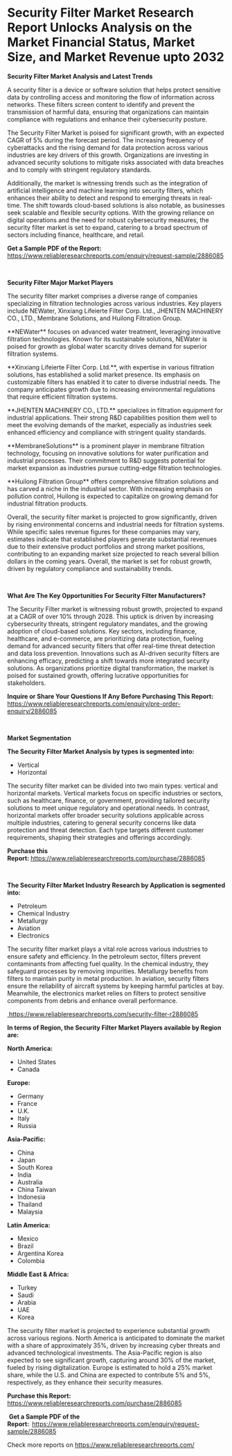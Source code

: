 <p><h1>Security Filter Market Research Report Unlocks Analysis on the Market Financial Status, Market Size, and Market Revenue upto 2032</h1></p><p><strong>Security Filter Market Analysis and Latest Trends</strong></p>
<p><p>A security filter is a device or software solution that helps protect sensitive data by controlling access and monitoring the flow of information across networks. These filters screen content to identify and prevent the transmission of harmful data, ensuring that organizations can maintain compliance with regulations and enhance their cybersecurity posture. </p><p>The Security Filter Market is poised for significant growth, with an expected CAGR of 5% during the forecast period. The increasing frequency of cyberattacks and the rising demand for data protection across various industries are key drivers of this growth. Organizations are investing in advanced security solutions to mitigate risks associated with data breaches and to comply with stringent regulatory standards. </p><p>Additionally, the market is witnessing trends such as the integration of artificial intelligence and machine learning into security filters, which enhances their ability to detect and respond to emerging threats in real-time. The shift towards cloud-based solutions is also notable, as businesses seek scalable and flexible security options. With the growing reliance on digital operations and the need for robust cybersecurity measures, the security filter market is set to expand, catering to a broad spectrum of sectors including finance, healthcare, and retail.</p></p>
<p><strong>Get a Sample PDF of the Report:&nbsp;</strong> <a href="https://www.reliableresearchreports.com/enquiry/request-sample/2886085?utm_campaign=3529&utm_medium=2&utm_source=Github&utm_content=ia&utm_term=13032025&utm_id=security-filter">https://www.reliableresearchreports.com/enquiry/request-sample/2886085</a></p>
<p>&nbsp;</p>
<p><strong>Security Filter Major Market Players</strong></p>
<p><p>The security filter market comprises a diverse range of companies specializing in filtration technologies across various industries. Key players include NEWater, Xinxiang Lifeierte Filter Corp. Ltd., JHENTEN MACHINERY CO., LTD., Membrane Solutions, and Huilong Filtration Group.</p><p>**NEWater** focuses on advanced water treatment, leveraging innovative filtration technologies. Known for its sustainable solutions, NEWater is poised for growth as global water scarcity drives demand for superior filtration systems. </p><p>**Xinxiang Lifeierte Filter Corp. Ltd.**, with expertise in various filtration solutions, has established a solid market presence. Its emphasis on customizable filters has enabled it to cater to diverse industrial needs. The company anticipates growth due to increasing environmental regulations that require efficient filtration systems.</p><p>**JHENTEN MACHINERY CO., LTD.** specializes in filtration equipment for industrial applications. Their strong R&D capabilities position them well to meet the evolving demands of the market, especially as industries seek enhanced efficiency and compliance with stringent quality standards.</p><p>**MembraneSolutions** is a prominent player in membrane filtration technology, focusing on innovative solutions for water purification and industrial processes. Their commitment to R&D suggests potential for market expansion as industries pursue cutting-edge filtration technologies.</p><p>**Huilong Filtration Group** offers comprehensive filtration solutions and has carved a niche in the industrial sector. With increasing emphasis on pollution control, Huilong is expected to capitalize on growing demand for industrial filtration products.</p><p>Overall, the security filter market is projected to grow significantly, driven by rising environmental concerns and industrial needs for filtration systems. While specific sales revenue figures for these companies may vary, estimates indicate that established players generate substantial revenues due to their extensive product portfolios and strong market positions, contributing to an expanding market size projected to reach several billion dollars in the coming years. Overall, the market is set for robust growth, driven by regulatory compliance and sustainability trends.</p></p>
<p>&nbsp;</p>
<p><strong>What Are The Key Opportunities For Security Filter Manufacturers?</strong></p>
<p><p>The Security Filter market is witnessing robust growth, projected to expand at a CAGR of over 10% through 2028. This uptick is driven by increasing cybersecurity threats, stringent regulatory mandates, and the growing adoption of cloud-based solutions. Key sectors, including finance, healthcare, and e-commerce, are prioritizing data protection, fueling demand for advanced security filters that offer real-time threat detection and data loss prevention. Innovations such as AI-driven security filters are enhancing efficacy, predicting a shift towards more integrated security solutions. As organizations prioritize digital transformation, the market is poised for sustained growth, offering lucrative opportunities for stakeholders.</p></p>
<p><strong>Inquire or Share Your Questions If Any Before Purchasing This Report:</strong> <a href="https://www.reliableresearchreports.com/enquiry/pre-order-enquiry/2886085?utm_campaign=3529&utm_medium=2&utm_source=Github&utm_content=ia&utm_term=13032025&utm_id=security-filter">https://www.reliableresearchreports.com/enquiry/pre-order-enquiry/2886085</a></p>
<p>&nbsp;</p>
<p><strong>Market Segmentation</strong></p>
<p><strong>The Security Filter Market Analysis by types is segmented into:</strong></p>
<p><ul><li>Vertical</li><li>Horizontal</li></ul></p>
<p><p>The security filter market can be divided into two main types: vertical and horizontal markets. Vertical markets focus on specific industries or sectors, such as healthcare, finance, or government, providing tailored security solutions to meet unique regulatory and operational needs. In contrast, horizontal markets offer broader security solutions applicable across multiple industries, catering to general security concerns like data protection and threat detection. Each type targets different customer requirements, shaping their strategies and offerings accordingly.</p></p>
<p><strong>Purchase this Report:&nbsp;</strong><a href="https://www.reliableresearchreports.com/purchase/2886085?utm_campaign=3529&utm_medium=2&utm_source=Github&utm_content=ia&utm_term=13032025&utm_id=security-filter">https://www.reliableresearchreports.com/purchase/2886085</a></p>
<p>&nbsp;</p>
<p><strong>The Security Filter Market Industry Research by Application is segmented into:</strong></p>
<p><ul><li>Petroleum</li><li>Chemical Industry</li><li>Metallurgy</li><li>Aviation</li><li>Electronics</li></ul></p>
<p><p>The security filter market plays a vital role across various industries to ensure safety and efficiency. In the petroleum sector, filters prevent contaminants from affecting fuel quality. In the chemical industry, they safeguard processes by removing impurities. Metallurgy benefits from filters to maintain purity in metal production. In aviation, security filters ensure the reliability of aircraft systems by keeping harmful particles at bay. Meanwhile, the electronics market relies on filters to protect sensitive components from debris and enhance overall performance.</p></p>
<p><a href="https://www.reliableresearchreports.com/security-filter-r2886085?utm_campaign=3529&utm_medium=2&utm_source=Github&utm_content=ia&utm_term=13032025&utm_id=security-filter">&nbsp;https://www.reliableresearchreports.com/security-filter-r2886085</a></p>
<p><strong>In terms of Region, the Security Filter Market Players available by Region are:</strong></p>
<p>
    <p> <strong> North America: </strong>
        <ul>
            <li>United States</li>
            <li>Canada</li>
        </ul>
        </p> 
    <p> <strong> Europe: </strong>
        <ul>
            <li>Germany</li>
            <li>France</li>
            <li>U.K.</li>
            <li>Italy</li>
            <li>Russia</li>
        </ul>
        </p> 
    <p> <strong> Asia-Pacific: </strong>
        <ul>
            <li>China</li>
            <li>Japan</li>
            <li>South Korea</li>
            <li>India</li>
            <li>Australia</li>
            <li>China Taiwan</li>
            <li>Indonesia</li>
            <li>Thailand</li>
            <li>Malaysia</li>
        </ul>
        </p> 
    <p> <strong> Latin America: </strong>
        <ul>
            <li>Mexico</li>
            <li>Brazil</li>
            <li>Argentina Korea</li>
            <li>Colombia</li>
        </ul>
        </p> 
    <p> <strong> Middle East & Africa: </strong>
        <ul>
            <li>Turkey</li>
            <li>Saudi</li>
            <li>Arabia</li>
            <li>UAE</li>
            <li>Korea</li>
        </ul>
    </p>
    </p>
<p><p>The security filter market is projected to experience substantial growth across various regions. North America is anticipated to dominate the market with a share of approximately 35%, driven by increasing cyber threats and advanced technological investments. The Asia-Pacific region is also expected to see significant growth, capturing around 30% of the market, fueled by rising digitalization. Europe is estimated to hold a 25% market share, while the U.S. and China are expected to contribute 5% and 5%, respectively, as they enhance their security measures.</p></p>
<p><strong>Purchase this Report: </strong><a href="https://www.reliableresearchreports.com/purchase/2886085?utm_campaign=3529&utm_medium=2&utm_source=Github&utm_content=ia&utm_term=13032025&utm_id=security-filter">https://www.reliableresearchreports.com/purchase/2886085</a></p>
<p>&nbsp;<strong>Get a Sample PDF of the Report:&nbsp;&nbsp;</strong><a href="https://www.reliableresearchreports.com/enquiry/request-sample/2886085?utm_campaign=3529&utm_medium=2&utm_source=Github&utm_content=ia&utm_term=13032025&utm_id=security-filter">https://www.reliableresearchreports.com/enquiry/request-sample/2886085</a></p>
<p><strong></strong></p>
<p>Check more reports on <a href="https://www.reliableresearchreports.com/?utm_campaign=3529&utm_medium=2&utm_source=Github&utm_content=ia&utm_term=13032025&utm_id=security-filter">https://www.reliableresearchreports.com/</a></p>